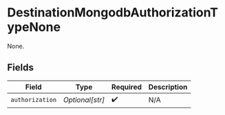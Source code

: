 # DestinationMongodbAuthorizationTypeNone

None.


## Fields

| Field              | Type               | Required           | Description        |
| ------------------ | ------------------ | ------------------ | ------------------ |
| `authorization`    | *Optional[str]*    | :heavy_check_mark: | N/A                |